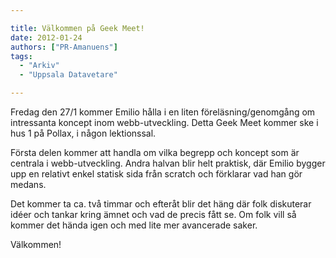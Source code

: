 ```yaml
---

title: Välkommen på Geek Meet!
date: 2012-01-24
authors: ["PR-Amanuens"]
tags:
  - "Arkiv"
  - "Uppsala Datavetare"

---
```


Fredag den 27/1 kommer Emilio hålla i en liten föreläsning/genomgång om
intressanta koncept inom webb-utveckling. Detta Geek Meet kommer ske i
hus 1 på Pollax, i någon lektionssal.

Första delen kommer att handla om vilka begrepp och koncept som är
centrala i webb-utveckling. Andra halvan blir helt praktisk, där Emilio
bygger upp en relativt enkel statisk sida från scratch och förklarar vad
han gör medans.

Det kommer ta ca. två timmar och efteråt blir det häng där folk
diskuterar idéer och tankar kring ämnet och vad de precis fått se. Om
folk vill så kommer det hända igen och med lite mer avancerade saker.

Välkommen!